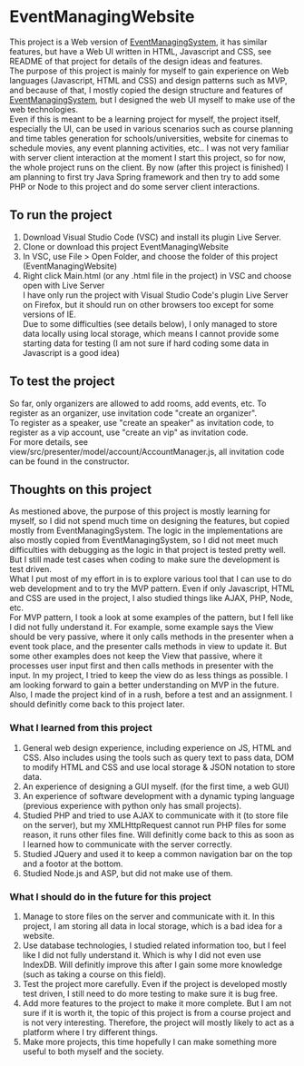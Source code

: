 # EventManagingWebsite
This project is a Web version of [EventManagingSystem](https://github.com/XY-Yue/EventManagingSystem), it has similar features, 
but have a Web UI written in HTML, Javascript and CSS, see README of that project for details of the design ideas and features.  
The purpose of this project is mainly for myself to gain experience on Web languages (Javascript, HTML and CSS) and design patterns such as MVP, and because of that, 
I mostly copied the design structure and features of [EventManagingSystem](https://github.com/XY-Yue/EventManagingSystem), but I designed the web UI myself to make use of the web technologies.  
Even if this is meant to be a learning project for myself, the project itself, especially the UI, can be used in various scenarios such as course planning and time tables generation for schools/universities, website for cinemas to schedule movies, any event planning activities, etc..
I was not very familiar with server client interaction at the moment I start this project, so for now, the whole project runs on the client. By now (after this project is finished) I am planning to first try Java Spring framework and then try to add some PHP or Node to this project and do some server client interactions.  
  
## To run the project
1. Download Visual Studio Code (VSC) and install its plugin Live Server.
2. Clone or download this project EventManagingWebsite
3. In VSC, use File > Open Folder, and choose the folder of this project (EventManagingWebsite)
4. Right click Main.html (or any .html file in the project) in VSC and choose open with Live Server  
I have only run the project with Visual Studio Code's plugin Live Server on Firefox, but it should run on other browsers too except for some versions of IE.  
Due to some difficulties (see details below), I only managed to store data locally using local storage, which means I cannot provide some starting data for testing 
(I am not sure if hard coding some data in Javascript is a good idea)  

## To test the project  
So far, only organizers are allowed to add rooms, add events, etc. To register as an organizer, use invitation code "create an organizer".  
To register as a speaker, use "create an speaker" as invitation code, to register as a vip account, use "create an vip" as invitation code.  
For more details, see view/src/presenter/model/account/AccountManager.js, all invitation code can be found in the constructor.

## Thoughts on this project  
As mestioned above, the purpose of this project is mostly learning for myself, so I did not spend much time on designing the features, but copied mostly from EventManagingSystem. 
The logic in the implementations are also mostly copied from EventManagingSystem, so I did not meet much difficulties with debugging as the logic in that project is tested 
pretty well. But I still made test cases when coding to make sure the development is test driven.  
What I put most of my effort in is to explore various tool that I can use to do web development and to try the MVP pattern. Even if only Javascript, HTML and CSS are used in the project, 
I also studied things like AJAX, PHP, Node, etc.  
For MVP pattern, I took a look at some examples of the pattern, but I fell like I did not fully understand it. For example, some example says the View should be very passive, 
where it only calls methods in the presenter when a event took place, and the presenter calls methods in view to update it. But some other examples does not keep the View
that passive, where it processes user input first and then calls methods in presenter with the input. In my project, I tried to keep the view do as less things as possible.
I am looking forward to gain a better understanding on MVP in the future.  
Also, I made the project kind of in a rush, before a test and an assignment. I should definitly come back to this project later.

### What I learned from this project
1. General web design experience, including experience on JS, HTML and CSS. Also includes using the tools such as query text to pass data, DOM to modify HTML and CSS and use local storage & JSON notation to store data.
2. An experience of designing a GUI myself. (for the first time, a web GUI)
3. An experience of software development with a dynamic typing language (previous experience with python only has small projects).
4. Studied PHP and tried to use AJAX to communicate with it (to store file on the server), but my XMLHttpRequest cannot run PHP files for some reason, it runs other files fine.
Will definitly come back to this as soon as I learned how to communicate with the server correctly.
5. Studied JQuery and used it to keep a common navigation bar on the top and a footor at the bottom.
6. Studied Node.js and ASP, but did not make use of them.

### What I should do in the future for this project
1. Manage to store files on the server and communicate with it. In this project, I am storing all data in local storage, 
which is a bad idea for a website.
2. Use database technologies, I studied related information too, but I feel like I did not fully understand it. Which is why I did not even use IndexDB. Will definitly improve this after I gain some more knowledge (such as taking a course on this field).
3. Test the project more carefully. Even if the project is developed mostly test driven, I still need to do more testing to make sure it is bug free.
4. Add more features to the project to make it more complete. But I am not sure if it is worth it, the topic of this project is from a course project and is not very 
interesting. Therefore, the project will mostly likely to act as a platform where I try different things.
5. Make more projects, this time hopefully I can make something more useful to both myself and the society.
